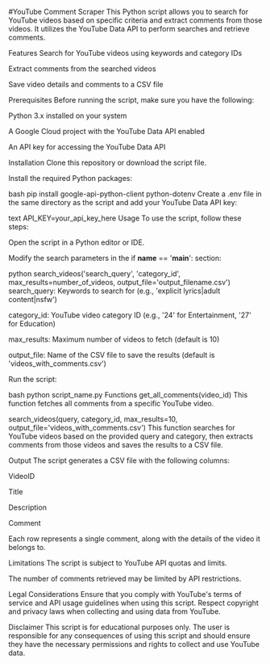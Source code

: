 
#YouTube Comment Scraper
This Python script allows you to search for YouTube videos based on specific criteria and extract comments from those videos. It utilizes the YouTube Data API to perform searches and retrieve comments.

Features
Search for YouTube videos using keywords and category IDs

Extract comments from the searched videos

Save video details and comments to a CSV file

Prerequisites
Before running the script, make sure you have the following:

Python 3.x installed on your system

A Google Cloud project with the YouTube Data API enabled

An API key for accessing the YouTube Data API

Installation
Clone this repository or download the script file.

Install the required Python packages:

bash
pip install google-api-python-client python-dotenv
Create a .env file in the same directory as the script and add your YouTube Data API key:

text
API_KEY=your_api_key_here
Usage
To use the script, follow these steps:

Open the script in a Python editor or IDE.

Modify the search parameters in the if __name__ == '__main__': section:

python
search_videos('search_query', 'category_id', max_results=number_of_videos, output_file='output_filename.csv')
search_query: Keywords to search for (e.g., 'explicit lyrics|adult content|nsfw')

category_id: YouTube video category ID (e.g., '24' for Entertainment, '27' for Education)

max_results: Maximum number of videos to fetch (default is 10)

output_file: Name of the CSV file to save the results (default is 'videos_with_comments.csv')

Run the script:

bash
python script_name.py
Functions
get_all_comments(video_id)
This function fetches all comments from a specific YouTube video.

search_videos(query, category_id, max_results=10, output_file='videos_with_comments.csv')
This function searches for YouTube videos based on the provided query and category, then extracts comments from those videos and saves the results to a CSV file.

Output
The script generates a CSV file with the following columns:

VideoID

Title

Description

Comment

Each row represents a single comment, along with the details of the video it belongs to.

Limitations
The script is subject to YouTube API quotas and limits.

The number of comments retrieved may be limited by API restrictions.

Legal Considerations
Ensure that you comply with YouTube's terms of service and API usage guidelines when using this script. Respect copyright and privacy laws when collecting and using data from YouTube.

Disclaimer
This script is for educational purposes only. The user is responsible for any consequences of using this script and should ensure they have the necessary permissions and rights to collect and use YouTube data.
